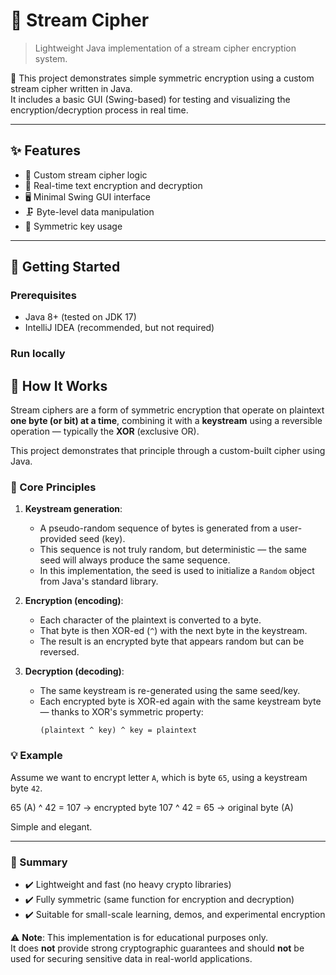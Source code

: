 # 🔐 Stream Cipher

> Lightweight Java implementation of a stream cipher encryption system.

🧪 This project demonstrates simple symmetric encryption using a custom stream cipher written in Java.  
It includes a basic GUI (Swing-based) for testing and visualizing the encryption/decryption process in real time.

---

## ✨ Features

- 📡 Custom stream cipher logic
- 🧬 Real-time text encryption and decryption
- 🖥️ Minimal Swing GUI interface
- 🗜️ Byte-level data manipulation
- 🔁 Symmetric key usage

---

## 🚀 Getting Started

### Prerequisites

- Java 8+ (tested on JDK 17)
- IntelliJ IDEA (recommended, but not required)

### Run locally

## 🧠 How It Works

Stream ciphers are a form of symmetric encryption that operate on plaintext **one byte (or bit) at a time**, combining it with a **keystream** using a reversible operation — typically the **XOR** (exclusive OR).

This project demonstrates that principle through a custom-built cipher using Java.

### 🔑 Core Principles

1. **Keystream generation**:
   - A pseudo-random sequence of bytes is generated from a user-provided seed (key).
   - This sequence is not truly random, but deterministic — the same seed will always produce the same sequence.
   - In this implementation, the seed is used to initialize a `Random` object from Java's standard library.

2. **Encryption (encoding)**:
   - Each character of the plaintext is converted to a byte.
   - That byte is then XOR-ed (`^`) with the next byte in the keystream.
   - The result is an encrypted byte that appears random but can be reversed.

3. **Decryption (decoding)**:
   - The same keystream is re-generated using the same seed/key.
   - Each encrypted byte is XOR-ed again with the same keystream byte — thanks to XOR's symmetric property:
     ```
     (plaintext ^ key) ^ key = plaintext
     ```

### 💡 Example

Assume we want to encrypt letter `A`, which is byte `65`, using a keystream byte `42`.

65 (A) ^ 42 = 107 → encrypted byte
107 ^ 42 = 65 → original byte (A)


Simple and elegant.

---

### 🧬 Summary

- ✔️ Lightweight and fast (no heavy crypto libraries)
- ✔️ Fully symmetric (same function for encryption and decryption)
- ✔️ Suitable for small-scale learning, demos, and experimental encryption

⚠️ **Note**: This implementation is for educational purposes only.  
It does **not** provide strong cryptographic guarantees and should **not** be used for securing sensitive data in real-world applications.

